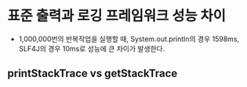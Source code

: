 # 표준 출력과 로깅 프레임워크 성능 차이
- 1,000,000번의 반복작업을 실행할 때, System.out.println의 경우 1598ms, SLF4J의 경우 10ms로 성능에 큰 차이가 발생한다.

## printStackTrace vs getStackTrace
